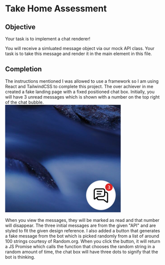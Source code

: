 # Take Home Assessment

## Objective
Your task is to implement a chat renderer!

You will receive a simluated message object via our mock API class. Your task is to take this message and render it in the main element in this file.

## Completion
The instructions mentioned I was allowed to use a framework so I am using React and TailwindCSS to complete this project. The over achiever in me created a fake landing page with a fixed positioned chat box. Initially, you will have 3 unread messages which is shown with a number on the top right of the chat bubble.
![chat bubble](./src/components/resources/chatbubble-demo.png)

When you view the messages, they will be marked as read and that number will disappear. The three initial messages are from the given "API" and are styled to fit the given design reference. I also added a button that generates a fake message from the bot which is picked randomly from a list of around 100 strings courtesy of Random.org. When you click the button, it will return a JS Promise which calls the function that chooses the random string in a random amount of time, the chat box will have three dots to signify that the bot is thinking.